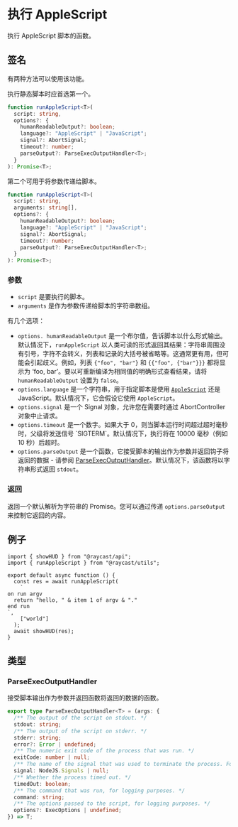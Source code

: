 # 执行 AppleScript

执行 AppleScript 脚本的函数。

## 签名

有两种方法可以使用该功能。

执行静态脚本时应首选第一个。

```ts
function runAppleScript<T>(
  script: string,
  options?: {
    humanReadableOutput?: boolean;
    language?: "AppleScript" | "JavaScript";
    signal?: AbortSignal;
    timeout?: number;
    parseOutput?: ParseExecOutputHandler<T>;
  }
): Promise<T>;
```

第二个可用于将参数传递给脚本。

```ts
function runAppleScript<T>(
  script: string,
  arguments: string[],
  options?: {
    humanReadableOutput?: boolean;
    language?: "AppleScript" | "JavaScript";
    signal?: AbortSignal;
    timeout?: number;
    parseOutput?: ParseExecOutputHandler<T>;
  }
): Promise<T>;
```

### 参数

* `script` 是要执行的脚本。
* `arguments` 是作为参数传递给脚本的字符串数组。

有几个选项：

* `options. humanReadableOutput` 是一个布尔值，告诉脚本以什么形式输出。默认情况下，`runAppleScript` 以人类可读的形式返回其结果：字符串周围没有引号，字符不会转义，列表和记录的大括号被省略等。这通常更有用，但可能会引起歧义。例如，列表 `{"foo", "bar"}` 和 `{{"foo", {"bar"}}}` 都将显示为 ‘foo, bar’。要以可重新编译为相同值的明确形式查看结果，请将 `humanReadableOutput` 设置为 `false`。
* `options.language` 是一个字符串，用于指定脚本是使用 [`AppleScript`](https://developer.apple.com/library/archive/documentation/AppleScript/Conceptual/AppleScriptLangGuide/introduction/ASLR\_intro.html#//apple\_ref/doc/uid/TP40000983) 还是 JavaScript。默认情况下，它会假设它使用 `AppleScript`。
* `options.signal` 是一个 Signal 对象，允许您在需要时通过 AbortController 对象中止请求。
* `options.timeout` 是一个数字。如果大于 0，则当脚本运行时间超过超时毫秒时，父级将发送信号 \`SIGTERM\`。默认情况下，执行将在 10000 毫秒（例如 10 秒）后超时。
* `options.parseOutput` 是一个函数，它接受脚本的输出作为参数并返回钩子将返回的数据 - 请参阅 [ParseExecOutputHandler](runapplescript.md#parseexecoutputhandler)。默认情况下，该函数将以字符串形式返回 `stdout`。

### 返回

返回一个默认解析为字符串的 Promise。您可以通过传递 `options.parseOutput` 来控制它返回的内容。

## 例子

```tsx
import { showHUD } from "@raycast/api";
import { runAppleScript } from "@raycast/utils";

export default async function () {
  const res = await runAppleScript(
    `
on run argv
  return "hello, " & item 1 of argv & "."
end run
`,
    ["world"]
  );
  await showHUD(res);
}
```

## 类型

### ParseExecOutputHandler

接受脚本输出作为参数并返回函数将返回的数据的函数。

```ts
export type ParseExecOutputHandler<T> = (args: {
  /** The output of the script on stdout. */
  stdout: string;
  /** The output of the script on stderr. */
  stderr: string;
  error?: Error | undefined;
  /** The numeric exit code of the process that was run. */
  exitCode: number | null;
  /** The name of the signal that was used to terminate the process. For example, SIGFPE. */
  signal: NodeJS.Signals | null;
  /** Whether the process timed out. */
  timedOut: boolean;
  /** The command that was run, for logging purposes. */
  command: string;
  /** The options passed to the script, for logging purposes. */
  options?: ExecOptions | undefined;
}) => T;
```
